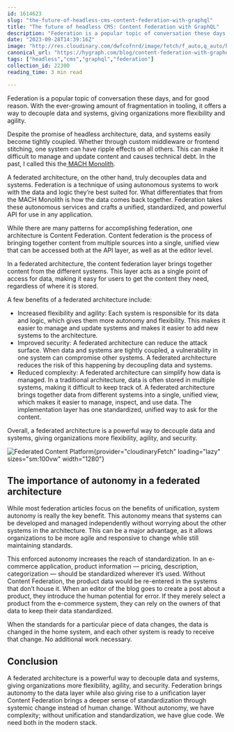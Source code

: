 ```yaml
---
id: 1614623
slug: "the-future-of-headless-cms-content-federation-with-graphql"
title: "The future of headless CMS: Content Federation with GraphQL"
description: "Federation is a popular topic of conversation these days, and for good reason. With the ever-growing..."
date: "2023-09-28T14:39:16Z"
image: "http://res.cloudinary.com/dwfcofnrd/image/fetch/f_auto,q_auto/https%3A%2F%2Fdev-to-uploads.s3.amazonaws.com%2Fuploads%2Farticles%2F9pk8b2ihfddxqlt3w4tu.jpg"
canonical_url: "https://hygraph.com/blog/content-federation-with-graphql"
tags: ["headless","cms","graphql","federation"]
collection_id: 22300
reading_time: 3 min read

---
```


Federation is a popular topic of conversation these days, and for good reason. With the ever-growing amount of fragmentation in tooling, it offers a way to decouple data and systems, giving organizations more flexibility and agility.

Despite the promise of headless architecture, data, and systems easily become tightly coupled. Whether through custom middleware or frontend stitching, one system can have ripple effects on all others. This can make it difficult to manage and update content and causes technical debt. In the past, I called this the[ MACH Monolith](https://www.linkedin.com/pulse/mach-monolith-tim-benniks/).

A federated architecture, on the other hand, truly decouples data and systems. Federation is a technique of using autonomous systems to work with the data and logic they’re best suited for. What differentiates that from the MACH Monolith is how the data comes back together. Federation takes these autonomous services and crafts a unified, standardized, and powerful API for use in any application.

While there are many patterns for accomplishing federation, one architecture is Content Federation. Content federation is the process of bringing together content from multiple sources into a single, unified view that can be accessed both at the API layer, as well as at the editor level.

In a federated architecture, the content federation layer brings together content from the different systems. This layer acts as a single point of access for data, making it easy for users to get the content they need, regardless of where it is stored.

A few benefits of a federated architecture include:
* Increased flexibility and agility: Each system is responsible for its data and logic, which gives them more autonomy and flexibility. This makes it easier to manage and update systems and makes it easier to add new systems to the architecture.
* Improved security: A federated architecture can reduce the attack surface. When data and systems are tightly coupled, a vulnerability in one system can compromise other systems. A federated architecture reduces the risk of this happening by decoupling data and systems.
* Reduced complexity: A federated architecture can simplify how data is managed. In a traditional architecture, data is often stored in multiple systems, making it difficult to keep track of. A federated architecture brings together data from different systems into a single, unified view, which makes it easier to manage, inspect, and use data. The implementation layer has one standardized, unified way to ask for the content.

Overall, a federated architecture is a powerful way to decouple data and systems, giving organizations more flexibility, agility, and security.

![Federated Content Platform](https://media.graphassets.com/4wC9B4MBSaZDeQvB26QA){provider="cloudinaryFetch" loading="lazy" sizes="sm:100vw" width="1280"}

## The importance of autonomy in a federated architecture

While most federation articles focus on the benefits of unification, system autonomy is really the key benefit. This autonomy means that systems can be developed and managed independently without worrying about the other systems in the architecture. This can be a major advantage, as it allows organizations to be more agile and responsive to change while still maintaining standards.

This enforced autonomy increases the reach of standardization. In an e-commerce application, product information — pricing, description, categorization — should be standardized wherever it’s used. Without Content Federation, the product data would be re-entered in the systems that don’t house it. When an editor of the blog goes to create a post about a product, they introduce the human potential for error. If they merely select a product from the e-commerce system, they can rely on the owners of that data to keep their data standardized.

When the standards for a particular piece of data changes, the data is changed in the home system, and each other system is ready to receive that change. No additional work necessary.

## Conclusion

A federated architecture is a powerful way to decouple data and systems, giving organizations more flexibility, agility, and security. Federation brings autonomy to the data layer while also giving rise to a unification layer Content Federation brings a deeper sense of standardization through systemic change instead of human change. Without autonomy, we have complexity; without unification and standardization, we have glue code. We need both in the modern stack.